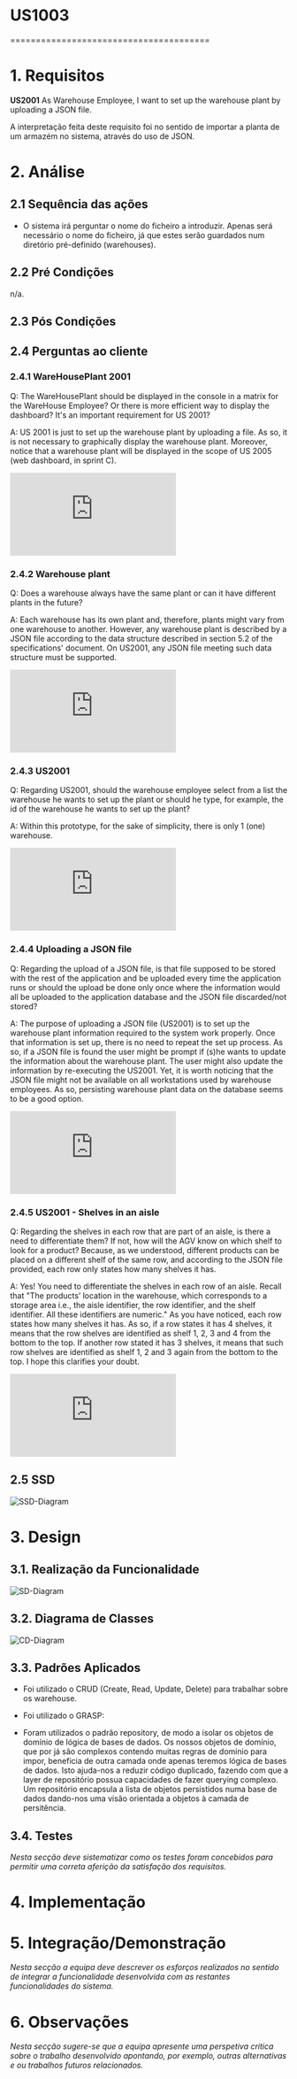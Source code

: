 # US1003
=======================================


# 1. Requisitos

**US2001** As Warehouse Employee, I want to set up the warehouse plant by uploading a JSON file.

A interpretação feita deste requisito foi no sentido de importar a planta de um armazém no sistema, através do uso de JSON.

# 2. Análise

## 2.1 Sequência das ações

* O sistema irá perguntar o nome do ficheiro a introduzir. Apenas será necessário o nome do ficheiro, já que estes serão
guardados num diretório pré-definido (warehouses).

## 2.2 Pré Condições

n/a.

## 2.3 Pós Condições

## 2.4 Perguntas ao cliente


### 2.4.1 WareHousePlant 2001
Q: The WareHousePlant should be displayed in the console in a matrix for the WareHouse Employee?
Or there is more efficient way to display the dashboard? It's an important requirement for US 2001?

A: US 2001 is just to set up the warehouse plant by uploading a file.
As so, it is not necessary to graphically display the warehouse plant.
Moreover, notice that a warehouse plant will be displayed in the scope of US 2005 (web dashboard, in sprint C).

![Link](https://moodle.isep.ipp.pt/mod/forum/discuss.php?d=15972)


### 2.4.2 Warehouse plant
Q: Does a warehouse always have the same plant or can it have different plants in the future?

A:
Each warehouse has its own plant and, therefore, plants might vary from one warehouse to another.
However, any warehouse plant is described by a JSON file according to the data structure described in section 5.2 of the specifications' document.
On US2001, any JSON file meeting such data structure must be supported.

![Link](https://moodle.isep.ipp.pt/mod/forum/discuss.php?d=15725)


### 2.4.3 US2001
Q: Regarding US2001, should the warehouse employee select from a list the warehouse he wants to set up the plant or should he type, for example, the id of the warehouse he wants to set up the plant?

A: Within this prototype, for the sake of simplicity, there is only 1 (one) warehouse.

![Link](https://moodle.isep.ipp.pt/mod/forum/discuss.php?d=15995)

### 2.4.4 Uploading a JSON file
Q: Regarding the upload of a JSON file, is that file supposed to be stored with the rest of the application and be uploaded every time the application runs or should the upload be done only once where the information would all be uploaded to the application database and the JSON file discarded/not stored?

A: The purpose of uploading a JSON file (US2001) is to set up the warehouse plant information required to the system work properly.
Once that information is set up, there is no need to repeat the set up process. As so, if a JSON file is found the user might be prompt if (s)he wants to update the information about the warehouse plant. The user might also update the information by re-executing the US2001.
Yet, it is worth noticing that the JSON file might not be available on all workstations used by warehouse employees.
As so, persisting warehouse plant data on the database seems to be a good option.

![Link](https://moodle.isep.ipp.pt/mod/forum/discuss.php?d=15781)

### 2.4.5 US2001 - Shelves in an aisle
Q: Regarding the shelves in each row that are part of an aisle, is there a need to differentiate them? If not, how will the AGV know on which shelf to look for a product? Because, as we understood, different products can be placed on a different shelf of the same row, and according to the JSON file provided, each row only states how many shelves it has.

A: Yes! You need to differentiate the shelves in each row of an aisle.
Recall that "The products’ location in the warehouse, which corresponds to a storage area i.e., the aisle identifier, the row identifier, and the shelf identifier. All these identifiers are numeric."
As you have noticed, each row states how many shelves it has. As so, if a row states it has 4 shelves, it means that the row shelves are identified as shelf 1, 2, 3 and 4 from the bottom to the top.
If another row stated it has 3 shelves, it means that such row shelves are identified as shelf 1, 2 and 3 again from the bottom to the top.
I hope this clarifies your doubt.

![Link](https://moodle.isep.ipp.pt/mod/forum/discuss.php?d=15758)


## 2.5 SSD

![SSD-Diagram](Diagramas/SSD.svg/)

# 3. Design



## 3.1. Realização da Funcionalidade

![SD-Diagram](Diagramas/SD.svg/)

## 3.2. Diagrama de Classes

![CD-Diagram](Diagramas/CD.svg/)

## 3.3. Padrões Aplicados

* Foi utilizado o CRUD (Create, Read, Update, Delete) para trabalhar sobre os warehouse.

* Foi utilizado o GRASP:


* Foram utilizados o padrão repository, de modo a isolar os objetos de domínio de lógica de bases de dados. Os nossos objetos
  de domínio, que por já são complexos contendo muitas regras de domínio para impor, beneficia de outra camada onde apenas
  teremos lógica de bases de dados. Isto ajuda-nos a reduzir código duplicado, fazendo com que a layer de repositório
  possua capacidades de fazer querying complexo. Um repositório encapsula a lista de objetos persistidos numa base de dados
  dando-nos uma visão orientada a objetos à camada de persitência.


## 3.4. Testes 
*Nesta secção deve sistematizar como os testes foram concebidos para permitir uma correta aferição da satisfação dos requisitos.*


# 4. Implementação



# 5. Integração/Demonstração

*Nesta secção a equipa deve descrever os esforços realizados no sentido de integrar a funcionalidade desenvolvida com as restantes funcionalidades do sistema.*

# 6. Observações

*Nesta secção sugere-se que a equipa apresente uma perspetiva critica sobre o trabalho desenvolvido apontando, por exemplo, outras alternativas e ou trabalhos futuros relacionados.*




